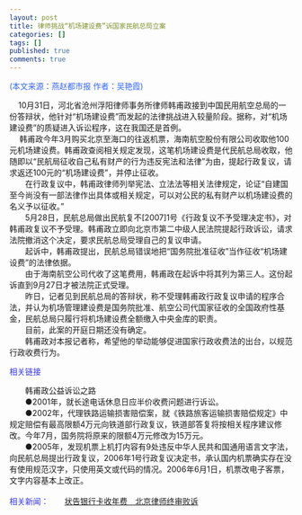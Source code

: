 ```yaml
---
layout: post
title: 律师挑战“机场建设费”诉国家民航总局立案
categories: []
tags: []
published: true
comments: true
---
```

<p><div class="HC1">
<div class="vatit"><font color="#3366ff">(本文来源：燕赵都市报 作者：吴艳霞)</font></div></div>
<div class="HC2">
<div class="vb"><span class="mt5">
</span><p>&nbsp;&nbsp;&nbsp; 10月31日，河北省沧州浮阳律师事务所律师韩甫政接到中国民用航空总局的一份答辩状，他针对“机场建设费”而发起的法律挑战进入较量阶段。据称，对“机场建设费”的质疑进入诉讼程序，这在我国还是首例。<br />&nbsp;　韩甫政今年3月购买北京至海口的往返机票，海南航空股份有限公司收取他100元机场建设费。韩甫政查阅相关规定发现，这笔机场建设费是代民航总局收取，他随即以“民航局征收自己私有财产的行为违反宪法和法律”为由，提起行政复议，请求返还100元的“机场建设费”，并停止征收。<br />　　在行政复议中，韩甫政律师列举宪法、立法法等相关法律规定，论证“自建国至今尚没有一部法律作出具体或相关规定，可以对公民的私有财产以机场建设费的名义予以征收。”<br />　　5月28日，民航总局做出民航复不[2007]1号《行政复议不予受理决定书》，对韩甫政复议不予受理。韩甫政立即向北京市第二中级人民法院提起行政诉讼，请求法院撤消这个决定，要求民航总局受理自己的复议申请。<br />　　起诉中，韩甫政提出，民航总局错误地把“国务院批准征收”当作征收“机场建设费”的法律依据。<br />　　由于海南航空公司代收了这笔费用，韩甫政在起诉中将其列为第三人。这份起诉直到9月27日才被法院正式受理。<br />　　昨日，记者见到民航总局的答辩状，称不受理韩甫政行政复议申请的程序合法，并认为机场管理建设费是国务院批准、航空公司代国家征收的全国政府性基金，民航总局只履行将机场建设费全额缴入中央金库的职责。<br />　　目前，此案的开庭日期还没有确定。<br />　　韩甫政对本报记者称，希望他的举动能够促进国家行政收费法的出台，以规范行政收费行为。</p>
<p><font color="#3333ff">相关链接</font></p>
<p>　　韩甫政公益诉讼之路<br />　　●2001年，就长途电话休息日应半价收费问题进行诉讼。<br />　　●2002年，代理铁路运输损害赔偿案，就《铁路旅客运输损害赔偿规定》中规定赔偿有最高限额4万元向铁道部行政复议，铁道部答复将按相关程序建议修改。今年7月，国务院将原来的限额4万元修改为15万元。<br />　　●2005年，发现机票上机打内容有9处违反中华人民共和国通用语言文字法，向民航总局提出行政复议，2006年1号行政复议决定书，承认国内机票确实存在没有使用规范汉字，只使用英文或代码的情况。2006年6月1日，机票改电子客票，文字内容基本上改正。&nbsp;<br /><br /><font color="#3333ff">相关新闻：</font>　　<a href="http://msn.life.ynet.com/view.jsp?oid=24995916">状告银行卡收年费　北京律师终审败诉</a>&nbsp; </p></div></div></p>
